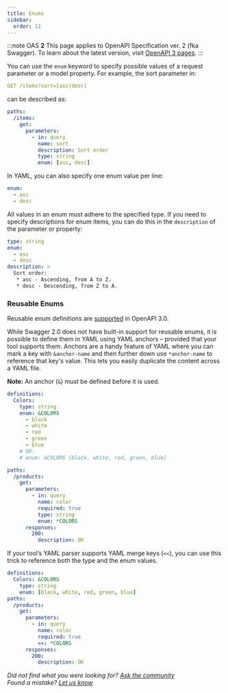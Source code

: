 ```yaml
---
title: Enums
sidebar:
  order: 11
---
```


:::note
OAS **2** This page applies to OpenAPI Specification ver. 2 (fka Swagger). To learn about the latest version, visit [OpenAPI 3 pages](/specification/data-models/enums/).
:::

You can use the `enum` keyword to specify possible values of a request parameter or a model property. For example, the sort parameter in:

```yaml
GET /items?sort=[asc|desc]
```

can be described as:

```yaml
paths:
  /items:
    get:
      parameters:
        - in: query
          name: sort
          description: Sort order
          type: string
          enum: [asc, desc]
```

In YAML, you can also specify one enum value per line:

```yaml
enum:
  - asc
  - desc
```

All values in an enum must adhere to the specified type. If you need to specify descriptions for enum items, you can do this in the `description` of the parameter or property:

```yaml
type: string
enum:
  - asc
  - desc
description: >
  Sort order:
   * asc - Ascending, from A to Z.
   * desc - Descending, from Z to A.
```

### Reusable Enums

Reusable enum definitions are [supported](https://swagger.io/specification/data-models/enums/) in OpenAPI 3.0.

While Swagger 2.0 does not have built-in support for reusable enums, it is possible to define them in YAML using YAML anchors – provided that your tool supports them. Anchors are a handy feature of YAML where you can mark a key with `&anchor-name` and then further down use `*anchor-name` to reference that key's value. This lets you easily duplicate the content across a YAML file.

**Note:** An anchor (`&`) must be defined before it is used.

```yaml
definitions:
  Colors:
    type: string
    enum: &COLORS
      - black
      - white
      - red
      - green
      - blue
    # OR:
    # enum: &COLORS [black, white, red, green, blue]

paths:
  /products:
    get:
      parameters:
        - in: query
          name: color
          required: true
          type: string
          enum: *COLORS
      responses:
        200:
          description: OK
```

If your tool’s YAML parser supports YAML merge keys (`<<`), you can use this trick to reference both the type and the enum values.

```yaml
definitions:
  Colors: &COLORS
    type: string
    enum: [black, white, red, green, blue]
paths:
  /products:
    get:
      parameters:
        - in: query
          name: color
          required: true
          <<: *COLORS
      responses:
        200:
          description: OK
```

_Did not find what you were looking for? [Ask the community](https://community.smartbear.com/t5/Swagger-Open-Source-Tools/bd-p/SwaggerOSTools)  
Found a mistake? [Let us know](https://github.com/swagger-api/swagger.io/issues)_
